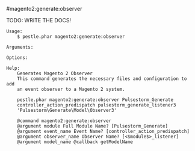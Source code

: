 #magento2:generate:observer

TODO: WRITE THE DOCS!
    
    Usage: 
        $ pestle.phar magento2:generate:observer
    
    Arguments:
    
    Options:
    
    Help:
        Generates Magento 2 Observer
        This command generates the necessary files and configuration to add
        an event observer to a Magento 2 system.
        
        pestle.phar magento2:generate:observer Pulsestorm_Generate
        controller_action_predispatch pulsestorm_generate_listener3
        'Pulsestorm\Generate\Model\Observer3'
        
        @command magento2:generate:observer
        @argument module Full Module Name? [Pulsestorm_Generate]
        @argument event_name Event Name? [controller_action_predispatch]
        @argument observer_name Observer Name? [<$module$>_listener]
        @argument model_name @callback getModelName
    
    
    